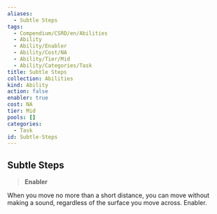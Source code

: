 ```yaml
---
aliases:
  - Subtle Steps
tags:
  - Compendium/CSRD/en/Abilities
  - Ability
  - Ability/Enabler
  - Ability/Cost/NA
  - Ability/Tier/Mid
  - Ability/Categories/Task
title: Subtle Steps
collection: Abilities
kind: Ability
action: false
enabler: true
cost: NA
tier: Mid
pools: []
categories:
  - Task
id: Subtle-Steps
---
```

## Subtle Steps    
>**Enabler**  
    
When you move no more than a short distance, you can move without making a sound, regardless of the surface you move across. Enabler.
